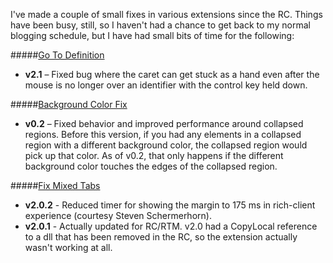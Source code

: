 <!-- A couple of RC bug fixes -->

I've made a couple of small fixes in various extensions since the RC.  Things have been busy, still, so I haven't had a chance to get back to my normal blogging schedule, but I have had small bits of time for the following:

#####[Go To Definition](http://visualstudiogallery.msdn.microsoft.com/en-us/4b286b9c-4dd5-416b-b143-e31d36dc622b)
* **v2.1** &ndash; Fixed bug where the caret can get stuck as a hand even after the mouse is no longer over an identifier with the control key held down.

#####[Background Color Fix](http://visualstudiogallery.msdn.microsoft.com/en-us/f3dc031f-3d33-4701-81fb-ac5e54cb0a81)
* **v0.2** &ndash; Fixed behavior and improved performance around collapsed regions.  Before this version, if you had any elements in a collapsed region with a different background color, the collapsed region would pick up that color.  As of v0.2, that only happens if the different background color touches the edges of the collapsed region.

#####[Fix Mixed Tabs](http://visualstudiogallery.msdn.microsoft.com/en-us/91a3f8ae-3152-438a-b5fc-fb37878dd007)
* **v2.0.2** - Reduced timer for showing the margin to 175 ms in rich-client experience (courtesy Steven Schermerhorn).
* **v2.0.1** - Actually updated for RC/RTM.  v2.0 had a CopyLocal reference to a dll that has been removed in the RC, so the extension actually wasn't working at all.